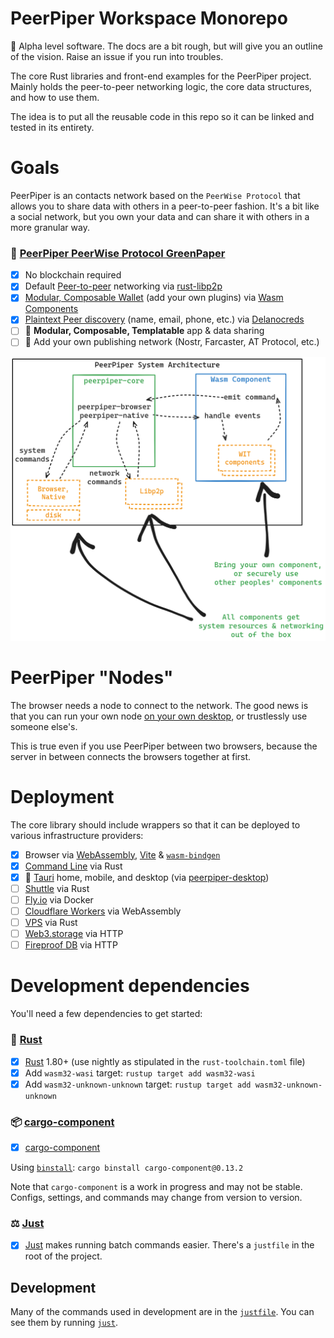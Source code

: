 # PeerPiper Workspace Monorepo

🚧 Alpha level software. The docs are a bit rough, but will give you an outline of the vision. Raise an issue if you run into troubles.

The core Rust libraries and front-end examples for the PeerPiper project. Mainly holds the peer-to-peer networking logic, the core data structures, and how to use them.

The idea is to put all the reusable code in this repo so it can be linked and tested in its entirety.

# Goals

PeerPiper is an contacts network based on the `PeerWise Protocol` that allows you to share data with others in a peer-to-peer fashion. It's a bit like a social network, but you own your data and can share it with others in a more granular way.

### 🔗 [PeerPiper PeerWise Protocol GreenPaper](https://peerpiper.io/paper)

- [x] No blockchain required
- [x] Default [Peer-to-peer](https://en.wikipedia.org/wiki/Peer-to-peer) networking via [rust-libp2p](https://libp2p.io/)
- [x] [Modular, Composable Wallet](./crates/peerpiper-wallet/) (add your own plugins) via [Wasm Components](https://component-model.bytecodealliance.org/introduction.html)
- [x] [Plaintext Peer discovery](https://en.wikipedia.org/wiki/Peer_discovery) (name, email, phone, etc.) via [Delanocreds](https://github.com/DougAnderson444/delanocreds)
- [ ] 🚧 **Modular, Composable, Templatable** app & data sharing
- [ ] 🚧 Add your own publishing network (Nostr, Farcaster, AT Protocol, etc.)
 
![PeerPiper Architecture](./peerpiper_arch.png)

# PeerPiper "Nodes"

The browser needs a node to connect to the network. The good news is that you can run your own node [on your own desktop](https://github.com/PeerPiper/peerpiper-desktop), or trustlessly use someone else's.

This is true even if you use PeerPiper between two browsers, because the server in between connects the browsers together at first.

# Deployment

The core library should include wrappers so that it can be deployed to various infrastructure providers:

- [x] Browser via [WebAssembly](https://en.wikipedia.org/wiki/WebAssembly), [Vite](https://vitejs.dev/) & [`wasm-bindgen`](https://rustwasm.github.io/docs/wasm-bindgen/)
- [x] [Command Line](https://en.wikipedia.org/wiki/Command-line_interface) via Rust
- [x] 🚧 [Tauri](https://tauri.studio/) home, mobile, and desktop (via [peerpiper-desktop](https://github.com/PeerPiper/peerpiper-desktop))
- [ ] [Shuttle](https://shuttle.dev/) via Rust
- [ ] [Fly.io](https://fly.io/) via Docker
- [ ] [Cloudflare Workers](https://workers.cloudflare.com/) via WebAssembly
- [ ] [VPS](https://en.wikipedia.org/wiki/Virtual_private_server) via Rust
- [ ] [Web3.storage](https://web3.storage/) via HTTP
- [ ] [Fireproof DB](https://use-fireproof.com/) via HTTP

# Development dependencies

You'll need a few dependencies to get started:

### 🦀 [Rust](https://www.rust-lang.org/)

- [x] [Rust](https://www.rust-lang.org/) 1.80+ (use nightly as stipulated in the `rust-toolchain.toml` file)
- [x] Add `wasm32-wasi` target: `rustup target add wasm32-wasi`
- [x] Add `wasm32-unknown-unknown` target: `rustup target add wasm32-unknown-unknown`

### 📦 [cargo-component](https://github.com/bytecodealliance/cargo-component)

- [x] [cargo-component](https://github.com/bytecodealliance/cargo-component)

Using [`binstall`](https://github.com/cargo-bins/cargo-binstall): `cargo binstall cargo-component@0.13.2`

Note that `cargo-component` is a work in progress and may not be stable. Configs, settings, and commands may change from version to version.

### ⚖️  [Just](https://just.systems/) 

- [x] [Just](https://just.systems/) makes running batch commands easier. There's a `justfile` in the root of the project.

## Development

Many of the commands used in development are in the [`justfile`](./justfile). You can see them by running [`just`](https://just.systems/man/en/).
